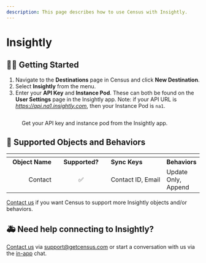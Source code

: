 ```yaml
---
description: This page describes how to use Census with Insightly.
---
```


# Insightly

## 🏃‍♀️ Getting Started

1. Navigate to the **Destinations** page in Census and click **New Destination**.
2. Select **Insightly** from the menu.
3. Enter your **API Key** and **Instance Pod**. These can both be found on the **User Settings** page in the Insightly app. Note: if your API URL is _https://api.na1.insightly.com_, then your Instance Pod is `na1`.

<figure><img src="../.gitbook/assets/insightly.png" alt=""><figcaption><p>Get your API key and instance pod from the Insightly app.</p></figcaption></figure>

## 🔀 Supported Objects and Behaviors

<table data-header-hidden><thead><tr><th width="156" align="right"></th><th width="153" align="center"></th><th width="195"></th><th></th></tr></thead><tbody><tr><td align="right"><strong>Object Name</strong></td><td align="center"><strong>Supported?</strong></td><td><strong>Sync Keys</strong></td><td><strong>Behaviors</strong></td></tr><tr><td align="right">Contact</td><td align="center">✅</td><td>Contact ID, Email</td><td>Update Only, Append</td></tr></tbody></table>

[Contact us](mailto:support@getcensus.com) if you want Census to support more Insightly objects and/or behaviors.

## 🚑 Need help connecting to Insightly?

[Contact us](mailto:support@getcensus.com) via support@getcensus.com or start a conversation with us via the [in-app](https://app.getcensus.com) chat.
